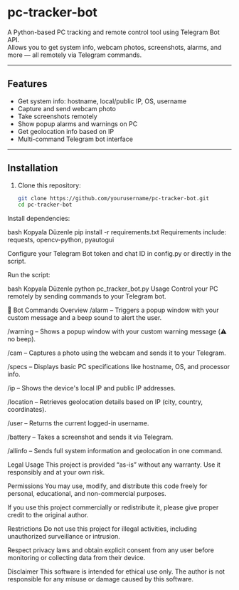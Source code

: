 # pc-tracker-bot

A Python-based PC tracking and remote control tool using Telegram Bot API.  
Allows you to get system info, webcam photos, screenshots, alarms, and more — all remotely via Telegram commands.

---

## Features

- Get system info: hostname, local/public IP, OS, username  
- Capture and send webcam photo  
- Take screenshots remotely  
- Show popup alarms and warnings on PC  
- Get geolocation info based on IP  
- Multi-command Telegram bot interface  

---

## Installation

1. Clone this repository:  
   ```bash
   git clone https://github.com/yourusername/pc-tracker-bot.git
   cd pc-tracker-bot
Install dependencies:

bash
Kopyala
Düzenle
pip install -r requirements.txt
Requirements include: requests, opencv-python, pyautogui

Configure your Telegram Bot token and chat ID in config.py or directly in the script.

Run the script:

bash
Kopyala
Düzenle
python pc_tracker_bot.py
Usage
Control your PC remotely by sending commands to your Telegram bot.

📜 Bot Commands Overview
/alarm <message> – Triggers a popup window with your custom message and a beep sound to alert the user.

/warning <message> – Shows a popup window with your custom warning message (⚠️ no beep).

/cam – Captures a photo using the webcam and sends it to your Telegram.

/specs – Displays basic PC specifications like hostname, OS, and processor info.

/ip – Shows the device's local IP and public IP addresses.

/location – Retrieves geolocation details based on IP (city, country, coordinates).

/user – Returns the current logged-in username.

/battery – Takes a screenshot and sends it via Telegram.

/allinfo – Sends full system information and geolocation in one command.


Legal Usage
This project is provided “as-is” without any warranty. Use it responsibly and at your own risk.

Permissions
You may use, modify, and distribute this code freely for personal, educational, and non-commercial purposes.

If you use this project commercially or redistribute it, please give proper credit to the original author.

Restrictions
Do not use this project for illegal activities, including unauthorized surveillance or intrusion.

Respect privacy laws and obtain explicit consent from any user before monitoring or collecting data from their device.

Disclaimer
This software is intended for ethical use only. The author is not responsible for any misuse or damage caused by this software.



